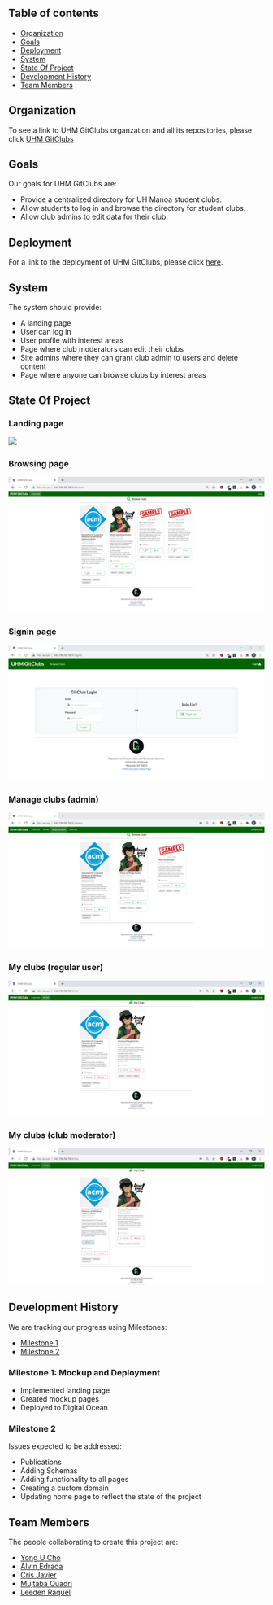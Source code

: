 ## Table of contents

* [Organization](#organization)
* [Goals](#goals)
* [Deployment](#deployment)
* [System](#system)
* [State Of Project](#state-of-project)
* [Development History](#development-history)
* [Team Members](#team-members)

## Organization

To see a link to UHM GitClubs organzation and all its repositories, please click [UHM GitClubs](https://github.com/uhm-gitclubs)

## Goals
Our goals for UHM GitClubs are:

* Provide a centralized directory for UH Manoa student clubs.
* Allow students to log in and browse the directory for student clubs.
* Allow club admins to edit data for their club.

## Deployment

For a link to the deployment of UHM GitClubs, please click [here](http://uhm-gitclubs.club/#/).

## System
The system should provide:

* A landing page
* User can log in
* User profile with interest areas
* Page where club moderators can edit their clubs
* Site admins where they can grant club admin to users and delete content
* Page where anyone can browse clubs by interest areas

## State Of Project

### Landing page

<img src="/doc/landingpage.jpg">

### Browsing page

<img src="/doc/browseclubs.PNG">

### Signin page

<img src="/doc/signin.PNG">

### Manage clubs (admin)

<img src="/doc/manageclubsadmin.PNG">

### My clubs (regular user)

<img src="/doc/myclubs.PNG">

### My clubs (club moderator)

<img src="/doc/myclubsmoderator.PNG">

## Development History
We are tracking our progress using Milestones:

* [Milestone 1](https://github.com/uhm-gitclubs/uhm-gitclubs/projects/1)
* [Milestone 2](https://github.com/uhm-gitclubs/uhm-gitclubs/projects/3)

### Milestone 1: Mockup and Deployment

* Implemented landing page
* Created mockup pages
* Deployed to Digital Ocean

### Milestone 2

Issues expected to be addressed:
* Publications
* Adding Schemas
* Adding functionality to all pages
* Creating a custom domain
* Updating home page to reflect the state of the project

## Team Members
The people collaborating to create this project are:

* [Yong U Cho](https://yongu2000.github.io)
* [Alvin Edrada](https://alvinedrada.github.io)
* [Cris Javier](https://crisjavier.github.io)
* [Mujtaba Quadri](https://mujtaba-a-quadri.github.io)
* [Leeden Raquel](https://leedenkraquel.github.io)
